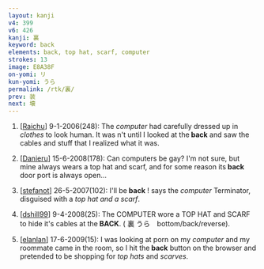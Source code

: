 ```yaml
---
layout: kanji
v4: 399
v6: 426
kanji: 裏
keyword: back
elements: back, top hat, scarf, computer
strokes: 13
image: E8A38F
on-yomi: リ
kun-yomi: うら
permalink: /rtk/裏/
prev: 装
next: 壊
---
```


1) [<a href="http://kanji.koohii.com/profile/Raichu">Raichu</a>] 9-1-2006(248): The <em>computer</em> had carefully dressed up in <em>clothes</em> to look human. It was n&#039;t until I looked at the<strong> back</strong> and saw the cables and stuff that I realized what it was.

2) [<a href="http://kanji.koohii.com/profile/Danieru">Danieru</a>] 15-6-2008(178): Can computers be gay? I&#039;m not sure, but mine always wears a top hat and scarf, and for some reason its<strong> back</strong> door port is always open...

3) [<a href="http://kanji.koohii.com/profile/stefanot">stefanot</a>] 26-5-2007(102): I&#039;ll be<strong> back</strong> ! says the <em>computer</em> Terminator, disguised with a <em>top hat and a scarf</em>.

4) [<a href="http://kanji.koohii.com/profile/dshill99">dshill99</a>] 9-4-2008(25): The COMPUTER wore a TOP HAT and SCARF to hide it&#039;s cables at the<strong> BACK</strong>. ( 裏 うら　bottom/back/reverse).

5) [<a href="http://kanji.koohii.com/profile/elanlan">elanlan</a>] 17-6-2009(15): I was looking at porn on my <em>computer</em> and my roommate came in the room, so I hit the<strong> back</strong> button on the browser and pretended to be shopping for <em>top hats</em> and <em>scarves</em>.

